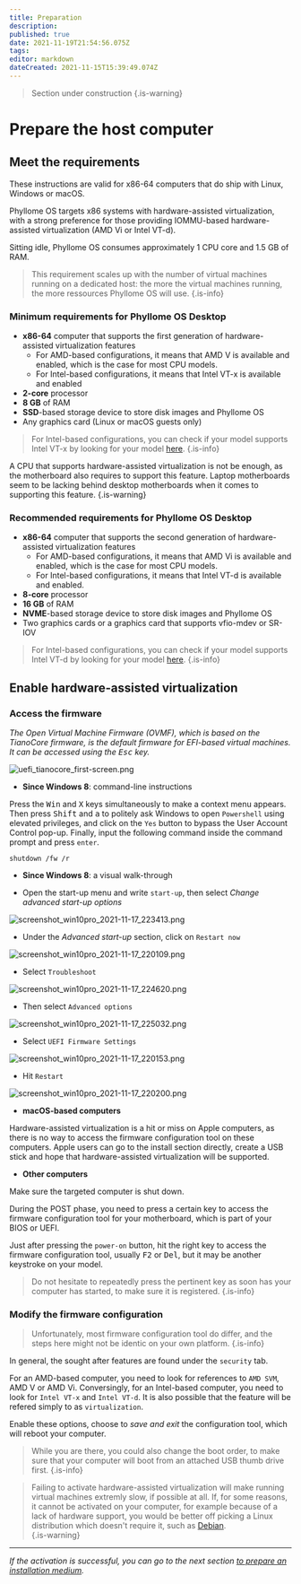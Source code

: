 ```yaml
---
title: Preparation
description: 
published: true
date: 2021-11-19T21:54:56.075Z
tags: 
editor: markdown
dateCreated: 2021-11-15T15:39:49.074Z
---
```


> Section under construction
{.is-warning}

# Prepare the host computer

## Meet the requirements

These instructions are valid for x86-64 computers that do ship with Linux, Windows or macOS.

Phyllome OS targets x86 systems with hardware-assisted virtualization, with a strong preference for those providing IOMMU-based hardware-assisted virtualization (AMD Vi or Intel VT-d).

Sitting idle, Phyllome OS consumes approximately 1 CPU core and 1.5 GB of RAM. 

> This requirement scales up with the number of virtual machines running on a dedicated host: the more the virtual machines running, the more ressources Phyllome OS will use.
{.is-info}

### Minimum requirements for Phyllome OS Desktop

* **x86-64** computer that supports the first generation of hardware-assisted virtualization features
    * For AMD-based configurations, it means that AMD V is available and enabled, which is the case for most CPU models.
    * For Intel-based configurations, it means that Intel VT-x is available and enabled
* **2-core** processor
* **8 GB** of RAM
* **SSD**-based storage device to store disk images and Phyllome OS
* Any graphics card (Linux or macOS guests only)

> For Intel-based configurations, you can check if your model supports Intel VT-x by looking for your model [here](https://ark.intel.com/content/www/us/en/ark/search/featurefilter.html?productType=873&2_VTX=true).
{.is-info}

A CPU that supports hardware-assisted virtualization is not be enough, as the motherboard also requires to support this feature. Laptop motherboards seem to be lacking behind desktop motherboards when it comes to supporting this feature. 
{.is-warning}

### Recommended requirements for Phyllome OS Desktop

* **x86-64** computer that supports the second generation of hardware-assisted virtualization features
    * For AMD-based configurations, it means that AMD Vi is available and enabled, which is the case for most CPU models.
    * For Intel-based configurations, it means that Intel VT-d is available and enabled.
* **8-core** processor
* **16 GB** of RAM
* **NVME**-based storage device to store disk images and Phyllome OS
* Two graphics cards or a graphics card that supports vfio-mdev or SR-IOV

> For Intel-based configurations, you can check if your model supports Intel VT-d by looking for your model [here](https://ark.intel.com/content/www/us/en/ark/search/featurefilter.html?productType=873&0_VTD=True).
{.is-info}

## Enable hardware-assisted virtualization

### Access the firmware

*The Open Virtual Machine Firmware (OVMF), which is based on the TianoCore firmware, is the default firmware for EFI-based virtual machines. It can be accessed using the <kbd>Esc</kbd> key.*

![uefi_tianocore_first-screen.png](/uefi_tianocore_first-screen.png)

* **Since Windows 8**: command-line instructions

Press the <kbd>Win</kbd> and <kbd>X</kbd> keys simultaneously to make a context menu appears. Then press <kbd>Shift</kbd> and <kbd>a</kbd> to politely ask Windows to open `Powershell` using elevated privileges, and click on the `Yes` button to bypass the User Account Control pop-up. Finally, input the following command inside the command prompt and press `enter`.

```
shutdown /fw /r
``` 
* **Since Windows 8**: a visual walk-through

* Open the start-up menu and write `start-up`, then select *Change advanced start-up options*

![screenshot_win10pro_2021-11-17_223413.png](/windows-access-firmware/screenshot_win10pro_2021-11-17_223413.png)

* Under the *Advanced start-up* section, click on `Restart now` 

![screenshot_win10pro_2021-11-17_220109.png](/windows-access-firmware/screenshot_win10pro_2021-11-17_220109.png)

* Select `Troubleshoot`

![screenshot_win10pro_2021-11-17_224620.png](/windows-access-firmware/screenshot_win10pro_2021-11-17_224620.png)
	
* Then select `Advanced options`

![screenshot_win10pro_2021-11-17_225032.png](/windows-access-firmware/screenshot_win10pro_2021-11-17_225032.png)

* Select `UEFI Firmware Settings`

![screenshot_win10pro_2021-11-17_220153.png](/windows-access-firmware/screenshot_win10pro_2021-11-17_220153.png)

* Hit `Restart`

![screenshot_win10pro_2021-11-17_220200.png](/windows-access-firmware/screenshot_win10pro_2021-11-17_220200.png)

* **macOS-based computers**

Hardware-assisted virtualization is a hit or miss on Apple computers, as there is no way to access the firmware configuration tool on these computers. Apple users can go to the install section directly, create a USB stick and hope that hardware-assisted virtualization will be supported. 

* **Other computers**

Make sure the targeted computer is shut down.  

During the POST phase, you need to press a certain key to access the firmware configuration tool for your motherboard, which is part of your BIOS or UEFI. 

Just after pressing the `power-on` button, hit the right key to access the firmware configuration tool, usually <kbd>F2</kbd> or <kbd>Del</kbd>, but it may be another keystroke on your model.

> Do not hesitate to repeatedly press the pertinent key as soon has your computer has started, to make sure it is registered.
{.is-info}

### Modify the firmware configuration

> Unfortunately, most firmware configuration tool do differ, and the steps here might not be identic on your own platform.
{.is-info}

In general, the sought after features are found under the `security` tab. 

For an AMD-based computer, you need to look for references to `AMD SVM`, AMD V or AMD Vi. Conversingly, for an Intel-based computer, you need to look for `Intel VT-x` and `Intel VT-d`. It is also possible that the feature will be refered simply to as `virtualization`.

Enable these options, choose to *save and exit* the configuration tool, which will reboot your computer.

> While you are there, you could also change the boot order, to make sure that your computer will boot from an attached USB thumb drive first.
{.is-info}

> Failing to activate hardware-assisted virtualization will make running virtual machines extremly slow, if possible at all. If, for some reasons, it cannot be activated on your computer, for example because of a lack of hardware support, you would be better off picking a Linux distribution which doesn't require it, such as [Debian](https://www.debian.org/distrib/).   
{.is-warning}

---

*If the activation is successful, you can go to the next section [to prepare an installation medium](https://wiki.phyllo.me/deploy/medium).*